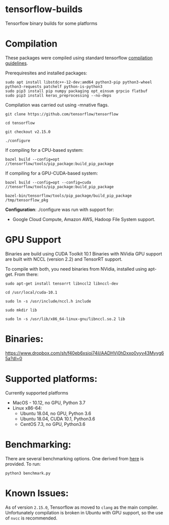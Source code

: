 # tensorflow-builds
Tensorflow binary builds for some platforms

Compilation
===========

These packages were compiled using standard tensorflow [compilation                                                        guidelines](https://www.tensorflow.org/install/install_sources). 

Prerequiresites and installed packages:
```
sudo apt install libstdc++-12-dev:amd64 python3-pip python3-wheel python3-requests patchelf python-is-python3
sudo pip3 install pip numpy packaging opt_einsum grpcio flatbuf
sudo pip3 install keras_preprocessing --no-deps
```

Compilation was carried out using -mnative flags.

`git clone https://github.com/tensorflow/tensorflow`

`cd tensorflow`

`git checkout v2.15.0`

`./configure`

If compiling for a CPU-based system:

`bazel build --config=opt //tensorflow/tools/pip_package:build_pip_package`

If compiling for a GPU-CUDA-based system:

`bazel build --config=opt --config=cuda //tensorflow/tools/pip_package:build_pip_package`

`bazel-bin/tensorflow/tools/pip_package/build_pip_package /tmp/tensorflow_pkg`

**Configuration**:
./configure was run with support for:
- Google Cloud Compute, Amazon AWS, Hadoop File System support.

GPU Support
===========
Binaries are build using CUDA Toolkit 10.1
Binaries with NVidia GPU support are built with NCCL (version 2.2)  and TensorRT support.

To compile with both, you need binaries from NVidia, installed using apt-get. From there:

`sudo apt-get install tensorrt libnccl2 libnccl-dev`

`cd /usr/local/cuda-10.1`

`sudo ln -s /usr/include/nccl.h include`

`sudo mkdir lib`

`sudo ln -s /usr/lib/x86_64-linux-gnu/libnccl.so.2 lib`

Binaries:
=========
https://www.dropbox.com/sh/f40eb6xsioj74il/AADHVj0hDxxo0yyv43Myvg65a?dl=0

Supported platforms:
====================

Currently supported platforms
- MacOS - 10.12, no GPU, Python 3.7
- Linux x86-64:
  - Ubuntu 18.04, no GPU, Python 3.6 
  - Ubuntu 18.04, CUDA 10.1, Python3.6
  - CentOS 7.3, no GPU, Python3.6
  
Benchmarking:
==============

There are several benchmarking options. One derived from [here](https://github.com/tobigithub/tensorflow-deep-learning/wiki/tf-benchmarks) is provided. To run:

`python3 benchmark.py`  

Known Issues:
==============
As of version `2.15.0`, Tensorflow as moved to `clang` as the main compiler. Unfortunately compilation is broken in Ubuntu with GPU support, so the use of `nvcc` is recommended. 
